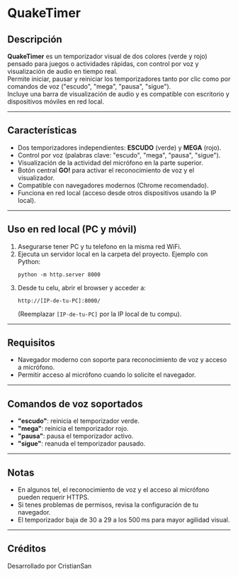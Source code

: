 # QuakeTimer

## Descripción

**QuakeTimer** es un temporizador visual de dos colores (verde y rojo) pensado para juegos o actividades rápidas, con control por voz y visualización de audio en tiempo real.  
Permite iniciar, pausar y reiniciar los temporizadores tanto por clic como por comandos de voz ("escudo", "mega", "pausa", "sigue").  
Incluye una barra de visualización de audio y es compatible con escritorio y dispositivos móviles en red local.

---

## Características

- Dos temporizadores independientes: **ESCUDO** (verde) y **MEGA** (rojo).
- Control por voz (palabras clave: "escudo", "mega", "pausa", "sigue").
- Visualización de la actividad del micrófono en la parte superior.
- Botón central **GO!** para activar el reconocimiento de voz y el visualizador.
- Compatible con navegadores modernos (Chrome recomendado).
- Funciona en red local (acceso desde otros dispositivos usando la IP local).

---

## Uso en red local (PC y móvil)

1. Asegurarse tener PC y tu telefono en la misma red WiFi.
2. Ejecuta un servidor local en la carpeta del proyecto. Ejemplo con Python:
   ```
   python -m http.server 8000
   ```
3. Desde tu celu, abrir el browser y acceder a:
   ```
   http://[IP-de-tu-PC]:8000/
   ```
   (Reemplazar `[IP-de-tu-PC]` por la IP local de tu compu).

---

## Requisitos

- Navegador moderno con soporte para reconocimiento de voz y acceso a micrófono.
- Permitir acceso al micrófono cuando lo solicite el navegador.

---

## Comandos de voz soportados

- **"escudo"**: reinicia el temporizador verde.
- **"mega"**: reinicia el temporizador rojo.
- **"pausa"**: pausa el temporizador activo.
- **"sigue"**: reanuda el temporizador pausado.

---

## Notas

- En algunos tel, el reconocimiento de voz y el acceso al micrófono pueden requerir HTTPS.
- Si tenes problemas de permisos, revisa la configuración de tu navegador.
- El temporizador baja de 30 a 29 a los 500 ms para mayor agilidad visual.

---

## Créditos

Desarrollado por CristianSan